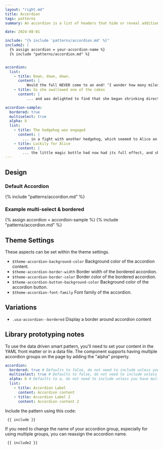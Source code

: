```yaml
---
layout: "right.md"
title: Accordion
tags: patterns
summary: An accordion is a list of headers that hide or reveal additional content when selected.

date: 2024-08-01

include: "{% include 'patterns/accordion.md' %}"
include2: |
  {% assign accordion = your-accordion-name %}
  {% include "patterns/accordion.md" %}


accordion:
  list:
    - title: Down, down, down.
      content: |
          Would the fall NEVER come to an end! ‘I wonder how many miles I’ve fallen by this time?’ she said aloud. ‘I must be getting somewhere near the centre of the earth. Let me see: that would be four thousand miles down, I think--’ (for, you see, Alice had learnt several things of this sort in her lessons in the schoolroom, and though this was not a VERY good opportunity for showing off her knowledge, as there was no one to listen to her, still it was good practice to say it over) ‘--yes, that’s about the right distance--but then I wonder what Latitude or Longitude I’ve got to?’ (Alice had no idea what Latitude was, or Longitude either, but thought they were nice grand words to say.)
    - title: So she swallowed one of the cakes
      content: |
          ... and was delighted to find that she began shrinking directly. As soon as she was small enough to get through the door, she ran out of the house, and found quite a crowd of little animals and birds waiting outside. The poor little Lizard, Bill, was in the middle, being held up by two guinea-pigs, who were giving it something out of a bottle. They all made a rush at Alice the moment she appeared; but she ran off as hard as she could, and soon found herself safe in a thick wood.

accordion-sample:
  bordered: true
  multiselect: true
  alpha: b
  list:
    - title: The hedgehog was engaged
      content: |
        ... in a fight with another hedgehog, which seemed to Alice an excellent opportunity for croqueting one of them with the other: the only difficulty was, that her flamingo was gone across to the other side of the garden, where Alice could see it trying in a helpless sort of way to fly up into a tree
    - title: Luckily for Alice
      content: |
        ... the little magic bottle had now had its full effect, and she grew no larger: still it was very uncomfortable, and, as there seemed to be no sort of chance of her ever getting out of the room again, no wonder she felt unhappy
---
```


## Design
### Default Accordion

{% include "patterns/accordion.md" %}

### Example multi-select & bordered

{% assign accordion = accordion-sample %}
{% include "patterns/accordion.md" %}

## Theme Settings
These aspects can be set within the theme settings.
- `$theme-accordion-background-color` Background color of the accordion content.
- `$theme-accordion-border-width` Border width of the bordered accordion.
- `$theme-accordion-border-color` Border color of the bordered accordion.
- `$theme-accordion-button-background-color` Background color of the accordion button.
- `$theme-accordion-font-family` Font family of the accordion.

## Variations
- `.usa-accordion--bordered` Display a border around accordion content

## Library prototyping notes
To use the data driven smart pattern, you'll need to set your content in the YAML front matter or in a data file. The component supports having multiple accordion groups on the page by adding the "alpha" property.

``` yml
accordion:
  bordered: true # Defaults to false, do not need to include unless you want the border
  multiselect: true # Defaults to false, do not need to include unless you want multi-select
  alpha: b # Defaults to a, do not need to include unless you have multiple accordions on one page
  list:
    - title: Accordion Label
      content: Accordion content
    - title: Accordion Label 2
      content: Accordion content 2
```

Include the pattern using this code:

``` markdown
 {{ include }}
```

If you need to change the name of your accordion group, especially for using multiple groups, you can reassign the accordion name.

``` markdown
 {{ include2 }}
```
